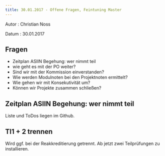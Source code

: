 ```yaml
---
title: 30.01.2017 - Offene Fragen, Feintuning Master
---
```


Autor
: Christian Noss

Datum
: 30.01.2017

## Fragen
- Zeitplan ASIIN Begehung: wer nimmt teil
- wie geht es mit der PO weiter?
- Sind wir mit der Kommission einverstanden?
- Wie werden Modulnoten bei den Projektnoten ermittelt?
- Wie gehen wir mit Konsekutivität um?
- Können wir Projekte zusammen schließen?

## Zeitplan ASIIN Begehung: wer nimmt teil
Liste und ToDos liegen im Github.

## TI1 + 2 trennen
Wird ggf. bei der Reakkreditierung getrennt. Ab jetzt zwei Teilprüfungen zu installieren.